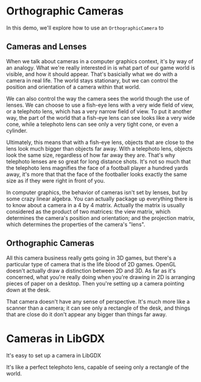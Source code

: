 # Orthographic Cameras

In this demo, we'll explore how to use an `OrthographicCamera` to  

## Cameras and Lenses

When we talk about cameras in a computer graphics context, it's by way of an analogy. What we're really interested in is what part of our game world is visible, and how it should appear. That's basicially what we do with a camera in real life. The world stays stationary, but we can control the position and orientation of a camera within that world.

We can also control the way the camera sees the world though the use of lenses. We can choose to use a fish-eye lens with a very wide field of view, or a telephoto lens, which has a very narrow field of view. To put it another way, the part of the world that a fish-eye lens can see looks like a very wide cone, while a telephoto lens can see only a very tight cone, or even a cylinder. 

Ultimately, this means that with a fish-eye lens, objects that are close to the lens look much bigger than objects far away. With a telephoto lens, objects look the same size, regardless of how far away they are. That's why telephoto lenses are so great for long distance shots. It's not so much that the telephoto lens magnifies the face of a football player a hundred yards away, it's more that that the face of the footballer looks exactly the same size as if they were right in front of you.

In computer graphics, the behavior of cameras isn't set by lenses, but by some crazy linear algebra. You can actually package up everything there is to know about a camera in a 4 by 4 matrix. Actually the matrix is usually considered as the product of two matrices: the view matrix, which determines the camera's position and orientation; and the projection matrix, which determines the properties of the camera's "lens".

## Orthographic Cameras

All this camera business really gets going in 3D games, but there's a particular type of camera that is the life blood of 2D games. OpenGL doesn't actually draw a distinction between 2D and 3D. As far as it's concerned, what you're really doing when you're drawing in 2D is arranging pieces of paper on a desktop. Then you're setting up a camera pointing down at the desk. 

That camera doesn't have any sense of perspective. It's much more like a scanner than a camera; it can see only a rectangle of the desk, and things that are close do it don't appear any bigger than things far away.

# Cameras in LibGDX

It's easy to set up a camera in LibGDX
 
 
 
 It's like a perfect telephoto lens, capable of seeing only a rectangle of the world. 
